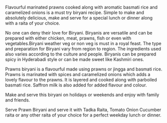 Flavourful marinated prawns cooked along with aromatic basmati rice and caramelized onions is a must try biryani recipe. Simple to make and absolutely delicious, make and serve for a special lunch or dinner along with a raita of your choice.

No one can deny their love for Biryani. Biryanis are versatile and can be prepared with either chicken, meat, prawns, fish or even with vegetables.Biryani weather veg or non veg is  must in a royal feast. The type and preparation for Biryani vary from region to region. The ingredients used also varies according to the culture and people. Biryanis can be prepared spicy in Hyderabadi style or can be made sweet like Kashmiri ones.

Prawns biryani is a flavourful made using prawns or jingga and basmati rice. Prawns is marinated with spices and caramelized onions which adds a lovely flavour to the prawns. It is layered and cooked along with parboiled basmati rice. Saffron milk is also added for added flavour and colour. 

Make and serve this biryani on holidays or weekends and enjoy with family and friends. 

Serve Prawn Biryani and serve it with Tadka Raita, Tomato Onion Cucumber raita or any other raita of your choice for a perfect weekday lunch or dinner.